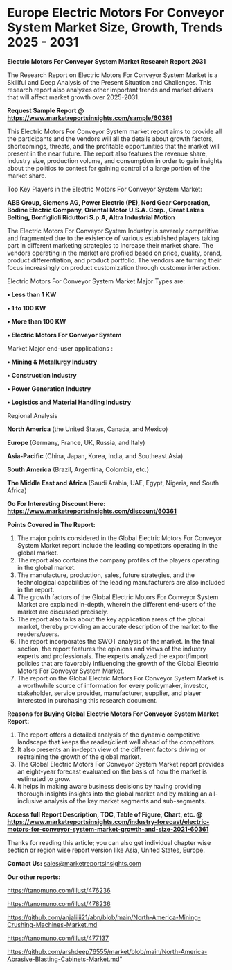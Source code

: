 # Europe Electric Motors For Conveyor System Market Size, Growth, Trends 2025 - 2031

<strong>Electric Motors For Conveyor System Market Research Report 2031</strong>

The Research Report on Electric Motors For Conveyor System Market is a Skillful and Deep Analysis of the Present Situation and Challenges. This research report also analyzes other important trends and market drivers that will affect market growth over 2025-2031.

<strong>Request Sample Report @ <a href=https://www.marketreportsinsights.com/sample/60361>https://www.marketreportsinsights.com/sample/60361</a></strong>

This Electric Motors For Conveyor System market report aims to provide all the participants and the vendors will all the details about growth factors, shortcomings, threats, and the profitable opportunities that the market will present in the near future. The report also features the revenue share, industry size, production volume, and consumption in order to gain insights about the politics to contest for gaining control of a large portion of the market share.

Top Key Players in the Electric Motors For Conveyor System Market:

<strong>ABB Group, Siemens AG, Power Electric (PE), Nord Gear Corporation, Bodine Electric Company, Oriental Motor U.S.A. Corp., Great Lakes Belting, Bonfiglioli Riduttori S.p.A, Altra Industrial Motion</strong>

The Electric Motors For Conveyor System Industry is severely competitive and fragmented due to the existence of various established players taking part in different marketing strategies to increase their market share. The vendors operating in the market are profiled based on price, quality, brand, product differentiation, and product portfolio. The vendors are turning their focus increasingly on product customization through customer interaction.

Electric Motors For Conveyor System Market Major Types are:

<strong>• Less than 1 KW

• 1 to 100 KW

• More than 100 KW

• Electric Motors For Conveyor System</strong>

Market Major end-user applications :

<strong>• Mining & Metallurgy Industry

• Construction Industry

• Power Generation Industry

• Logistics and Material Handling Industry</strong>

Regional Analysis

</u><strong><b>North America</b></strong> (the United States, Canada, and Mexico)

<strong><b>Europe </b></strong>(Germany, France, UK, Russia, and Italy)

<strong><b>Asia-Pacific</b></strong> (China, Japan, Korea, India, and Southeast Asia)

<strong><b>South America</b></strong> (Brazil, Argentina, Colombia, etc.)

<strong><b>The Middle East and Africa</b></strong> (Saudi Arabia, UAE, Egypt, Nigeria, and South Africa)

<strong>Go For Interesting Discount Here: <a href=https://www.marketreportsinsights.com/discount/60361>https://www.marketreportsinsights.com/discount/60361</a></strong>

<strong>Points Covered in The Report:</strong>
<ol>
  <li>The major points considered in the Global Electric Motors For Conveyor System Market report include the leading competitors operating in the global market.</li>
  <li>The report also contains the company profiles of the players operating in the global market.</li>
  <li>The manufacture, production, sales, future strategies, and the technological capabilities of the leading manufacturers are also included in the report.</li>
  <li>The growth factors of the Global Electric Motors For Conveyor System Market are explained in-depth, wherein the different end-users of the market are discussed precisely.</li>
  <li>The report also talks about the key application areas of the global market, thereby providing an accurate description of the market to the readers/users.</li>
  <li>The report incorporates the SWOT analysis of the market. In the final section, the report features the opinions and views of the industry experts and professionals. The experts analyzed the export/import policies that are favorably influencing the growth of the Global Electric Motors For Conveyor System Market.</li>
  <li>The report on the Global Electric Motors For Conveyor System Market is a worthwhile source of information for every policymaker, investor, stakeholder, service provider, manufacturer, supplier, and player interested in purchasing this research document.</li>
</ol>
<strong>Reasons for Buying Global Electric Motors For Conveyor System Market Report:</strong>

<ol>
  <li>The report offers a detailed analysis of the dynamic competitive landscape that keeps the reader/client well ahead of the competitors.</li>
  <li>It also presents an in-depth view of the different factors driving or restraining the growth of the global market.</li>
  <li>The Global Electric Motors For Conveyor System Market report provides an eight-year forecast evaluated on the basis of how the market is estimated to grow.</li>
  <li>It helps in making aware business decisions by having providing thorough insights insights into the global market and by making an all-inclusive analysis of the key market segments and sub-segments.</li>
</ol>
<strong>Access full Report Description, TOC, Table of Figure, Chart, etc. @ <a href=https://www.marketreportsinsights.com/industry-forecast/electric-motors-for-conveyor-system-market-growth-and-size-2021-60361>https://www.marketreportsinsights.com/industry-forecast/electric-motors-for-conveyor-system-market-growth-and-size-2021-60361</a></strong>


Thanks for reading this article; you can also get individual chapter wise section or region wise report version like Asia, United States, Europe.

<strong>Contact Us:</strong>
sales@marketreportsinsights.com

<strong>Our other reports:</strong>

<a href=https://tanomuno.com/illust/476236>https://tanomuno.com/illust/476236</a>

<a href=https://tanomuno.com/illust/478236>https://tanomuno.com/illust/478236</a>

<a href=https://github.com/anjaliiii21/abn/blob/main/North-America-Mining-Crushing-Machines-Market.md>https://github.com/anjaliiii21/abn/blob/main/North-America-Mining-Crushing-Machines-Market.md</a>

<a href=https://tanomuno.com/illust/477137>https://tanomuno.com/illust/477137</a>

<a href=https://github.com/arshdeep76555/market/blob/main/North-America-Abrasive-Blasting-Cabinets-Market.md>https://github.com/arshdeep76555/market/blob/main/North-America-Abrasive-Blasting-Cabinets-Market.md</a>"
